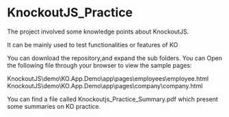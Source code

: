 # KnockoutJS_Practice
The project involved some knowledge points about KnockoutJS.    

It can be mainly used to test functionalities or features of KO  

You can download the repository,and expand the sub folders. You can Open the following file through your browser to view the sample pages: 

KnockoutJS\demo\KO.App.Demo\app\pages\employees\employee.html
KnockoutJS\demo\KO.App.Demo\app\pages\company\company.html

You can find a file called Knockoutjs_Practice_Summary.pdf which present some summaries on KO practice.
